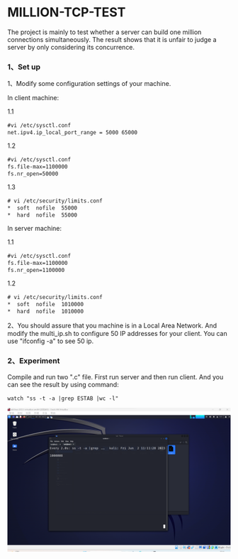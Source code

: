 # MILLION-TCP-TEST
The project is mainly to test whether a server can build one million connections simultaneously. The result shows that it is unfair to judge a server by only considering its concurrence.

### 1、Set up
1、Modify some configuration settings of your machine.

In client machine:

1.1

```
#vi /etc/sysctl.conf
net.ipv4.ip_local_port_range = 5000 65000
```

1.2

```
#vi /etc/sysctl.conf
fs.file-max=1100000 
fs.nr_open=50000 
```

1.3

```
# vi /etc/security/limits.conf
*  soft  nofile  55000  
*  hard  nofile  55000
```

In server machine:

1.1

```
#vi /etc/sysctl.conf
fs.file-max=1100000 
fs.nr_open=1100000  
```

1.2

```
# vi /etc/security/limits.conf
*  soft  nofile  1010000  
*  hard  nofile  1010000
```

[click here]: https://zhuanlan.zhihu.com/p/352748959	"you can click here  for more details"

2、You should assure that you machine is in a Local Area Network. And modify the multi_ip.sh to configure 50 IP addresses for your client. You can use "ifconfig -a" to see 50 ip.



### 2、Experiment

Compile and run two ".c" file. First run server and then run client. And you can see the result by using command:

```
watch "ss -t -a |grep ESTAB |wc -l"
```

![result](./result.png)
